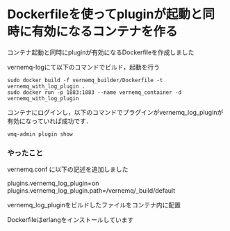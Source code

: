 # Dockerfileを使ってpluginが起動と同時に有効になるコンテナを作る

コンテナ起動と同時にpluginが有効になるDockerfileを作成しました


vernemq-logにて以下のコマンドでビルド，起動を行う
```
sudo docker build -f vernemq_builder/Dockerfile -t vernemq_with_log_plugin .
sudo docker run -p 1883:1883 --name vernemq_container -d vernemq_with_log_plugin
```
コンテナにログインし，以下のコマンドでプラグインがvernemq_log_pluginが有効になっていれば成功です．
```
vmq-admin plugin show
```



### やったこと
vernemq.conf に以下の記述を追加しました  

plugins.vernemq_log_plugin=on  
plugins.vernemq_log_plugin.path=/vernemq/_build/default

vernemq_log_pluginをビルドしたファイルをコンテナ内に配置

Dockerfileはerlangをインストールしています
